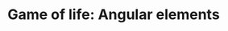 ---
_db_id: 289
available_flavours:
- angular
- typescript
content_type: project
submission_type: repo
title: 'Game of life: Angular elements'
---